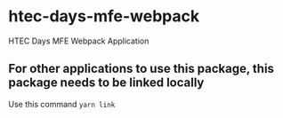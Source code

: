 # htec-days-mfe-webpack

HTEC Days MFE Webpack Application

## For other applications to use this package, this package needs to be linked locally

Use this command `yarn link`
